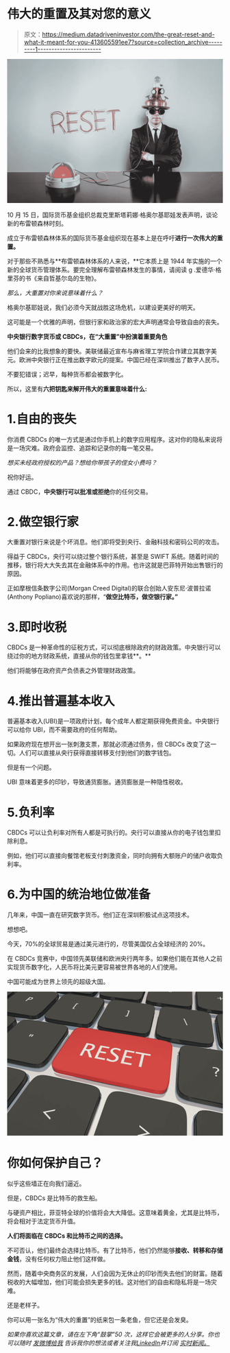 # 伟大的重置及其对您的意义

> 原文：<https://medium.datadriveninvestor.com/the-great-reset-and-what-it-meant-for-you-413605591ee7?source=collection_archive---------1----------------------->

![](img/2f8a85c7d3ddb91ff3cabf8b6d4ff9e7.png)

10 月 15 日，国际货币基金组织总裁克里斯塔莉娜·格奥尔基耶娃发表声明，谈论新的布雷顿森林时刻。

成立于布雷顿森林体系的国际货币基金组织现在基本上是在呼吁**进行一次伟大的重置。**

对于那些不熟悉与**布雷顿森林体系的人来说，**它本质上是 1944 年实施的一个新的全球货币管理体系。要完全理解布雷顿森林发生的事情，请阅读 g .爱德华·格里芬的书《来自哲基尔岛的生物》。

*那么，大重置对你来说意味着什么？*

格奥尔基耶娃说，我们必须今天就战胜这场危机，以建设更美好的明天。

这可能是一个优雅的声明，但银行家和政治家的宏大声明通常会导致自由的丧失。

**中央银行数字货币或 CBDCs，**在**“大重置”中扮演着重要角色**

他们会来的比我想象的要快。美联储最近宣布与麻省理工学院合作建立其数字美元。欧洲中央银行正在推出数字欧元的提案。中国已经在深圳推出了数字人民币。

不要犯错误；迟早，每种货币都会被数字化。

所以，这里有**六把钥匙来解开伟大的重置意味着什么:**

# 1.自由的丧失

你消费 CBDCs 的唯一方式是通过你手机上的数字应用程序。这对你的隐私来说将是一场灾难。政府会监控、追踪和记录你的每一笔交易。

*想买未经政府授权的产品？想给你带孩子的侄女小费吗？*

祝你好运。

通过 CBDC，**中央银行可以批准或拒绝**你的任何交易。

# 2.做空银行家

大重置对银行来说是个坏消息。他们即将受到央行、金融科技和密码公司的攻击。

得益于 CBDCs，央行可以绕过整个银行系统，甚至是 SWIFT 系统。随着时间的推移，银行将大大失去其在金融体系中的作用。也许这就是巴菲特开始出售银行的原因。

正如摩根信条数字公司(Morgan Creed Digital)的联合创始人安东尼·波普拉诺(Anthony Popliano)喜欢说的那样，“**做空比特币，做空银行家。”**

# 3.即时收税

CBDCs 是一种革命性的征税方式，可以彻底根除政府的财政政策。中央银行可以绕过你的地方财政系统，直接从你的钱包里拿钱**。**

他们将能够在政府资产负债表之外管理财政政策。

# 4.推出普遍基本收入

普遍基本收入(UBI)是一项政府计划，每个成年人都定期获得免费资金。中央银行可以给你 UBI，而不需要政府的任何帮助。

如果政府现在想开出一张刺激支票，那就必须通过债务，但 CBDCs 改变了这一切。人们可以直接从央行获得直接转移支付到他们的数字钱包。

但是有一个问题。

UBI 意味着更多的印钞，导致通货膨胀。通货膨胀是一种隐性税收。

# 5.负利率

CBDCs 可以让负利率对所有人都是可执行的。央行可以直接从你的电子钱包里扣除利息。

例如，他们可以直接向餐馆老板支付刺激资金，同时向拥有大额账户的储户收取负利率。

# 6.为中国的统治地位做准备

几年来，中国一直在研究数字货币。他们正在深圳积极试点这项技术。

想想吧。

今天，70%的全球贸易是通过美元进行的，尽管美国仅占全球经济的 20%。

在 CBDCs 竞赛中，中国领先美联储和欧洲央行两年多。如果他们能在其他人之前实现货币数字化，人民币将比美元更容易被世界各地的人们使用。

中国可能成为世界上领先的超级大国。

![](img/8c4576b63989580bf12717320d490174.png)

# 你如何保护自己？

似乎这些墙正在向我们逼近。

但是，CBDCs 是比特币的救生船。

与硬资产相比，菲亚特全球的价值将会大大降低。这意味着黄金，尤其是比特币，将会相对于法定货币升值。

**人们将面临在 CBDCs 和比特币之间的选择。**

不可否认，他们最终会选择比特币。有了比特币，他们仍然能够**接收、转移和存储金钱**，没有任何权力阻止他们这样做。

然而，随着中央商务区的发展，人们会因为无休止的印钞而失去他们的财富。随着税收的大幅增加，他们可能会损失更多的钱。这对他们的自由和隐私将是一场灾难。

还是老样子。

你可以用一张名为“伟大的重置”的纸来包一条老鱼，但它还是会发臭。

*如果你喜欢这篇文章，请在左下角“鼓掌”50 次，这样它会被更多的人分享。你也可以随时* [*发微博给我*](https://twitter.com/RasVasilisin) *告诉我你的想法或者关注我*[*LinkedIn*](https://www.linkedin.com/in/rastislav-ras-vasilisin-11bb5819/)*并订阅* [*实时新闻。*](https://www.virtuse.com/)
